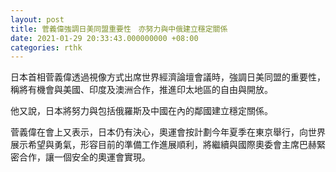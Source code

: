 ```yaml
---
layout: post
title: 菅義偉強調日美同盟重要性　亦努力與中俄建立穩定關係
date: 2021-01-29 20:33:43.000000000 +08:00
categories: rthk
---
```


日本首相菅義偉透過視像方式出席世界經濟論壇會議時，強調日美同盟的重要性，稱將有機會與美國、印度及澳洲合作，推進印太地區的自由與開放。

他又說，日本將努力與包括俄羅斯及中國在內的鄰國建立穩定關係。

菅義偉在會上又表示，日本仍有決心，奧運會按計劃今年夏季在東京舉行，向世界展示希望與勇氣，形容目前的準備工作進展順利，將繼續與國際奧委會主席巴赫緊密合作，讓一個安全的奧運會實現。
